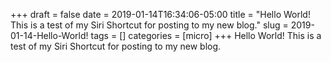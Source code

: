 +++draft = falsedate = 2019-01-14T16:34:06-05:00title = "Hello World! This is a test of my Siri Shortcut for posting to my new blog."slug = 2019-01-14-Hello-World!tags = []categories = [micro]+++Hello World! This is a test of my Siri Shortcut for posting to my new blog.